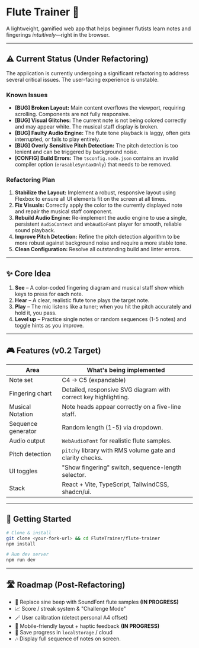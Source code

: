 # Flute Trainer 🪈
A lightweight, gamified web app that helps beginner flutists learn notes and fingerings *intuitively*—right in the browser.

---

## ⚠️ Current Status (Under Refactoring)
The application is currently undergoing a significant refactoring to address several critical issues. The user-facing experience is unstable.

### Known Issues
-   **[BUG] Broken Layout:** Main content overflows the viewport, requiring scrolling. Components are not fully responsive.
-   **[BUG] Visual Glitches:** The current note is not being colored correctly and may appear white. The musical staff display is broken.
-   **[BUG] Faulty Audio Engine:** The flute tone playback is laggy, often gets interrupted, or fails to play entirely.
-   **[BUG] Overly Sensitive Pitch Detection:** The pitch detection is too lenient and can be triggered by background noise.
-   **[CONFIG] Build Errors:** The `tsconfig.node.json` contains an invalid compiler option (`erasableSyntaxOnly`) that needs to be removed.

### Refactoring Plan
1.  **Stabilize the Layout:** Implement a robust, responsive layout using Flexbox to ensure all UI elements fit on the screen at all times.
2.  **Fix Visuals:** Correctly apply the color to the currently displayed note and repair the musical staff component.
3.  **Rebuild Audio Engine:** Re-implement the audio engine to use a single, persistent `AudioContext` and `WebAudioFont` player for smooth, reliable sound playback.
4.  **Improve Pitch Detection:** Refine the pitch detection algorithm to be more robust against background noise and require a more stable tone.
5.  **Clean Configuration:** Resolve all outstanding build and linter errors.

---

## ✨ Core Idea
1.  **See** – A color-coded fingering diagram and musical staff show which keys to press for each note.
2.  **Hear** – A clear, realistic flute tone plays the target note.
3.  **Play** – The mic listens like a tuner; when you hit the pitch accurately and hold it, you pass.
4.  **Level up** – Practice single notes or random sequences (1-5 notes) and toggle hints as you improve.

---

## 🎮 Features (v0.2 Target)
| Area                | What's being implemented                                        |
| ------------------- | --------------------------------------------------------------- |
| Note set            | C4 → C5 (expandable)                                            |
| Fingering chart     | Detailed, responsive SVG diagram with correct key highlighting. |
| Musical Notation    | Note heads appear correctly on a five-line staff.               |
| Sequence generator  | Random length (1-5) via dropdown.                               |
| Audio output        | `WebAudioFont` for realistic flute samples.                     |
| Pitch detection     | `pitchy` library with RMS volume gate and clarity checks.       |
| UI toggles          | "Show fingering" switch, sequence-length selector.              |
| Stack               | React + Vite, TypeScript, TailwindCSS, shadcn/ui.               |

---

## 🚀 Getting Started

```bash
# Clone & install
git clone <your-fork-url> && cd FluteTrainer/flute-trainer
npm install

# Run dev server
npm run dev
```

---

## 🛣 Roadmap (Post-Refactoring)
-   🎵 Replace sine beep with SoundFont flute samples **(IN PROGRESS)**
-   📈 Score / streak system & "Challenge Mode"
-   🪄 User calibration (detect personal A4 offset)
-   📱 Mobile-friendly layout + haptic feedback **(IN PROGRESS)**
-   💾 Save progress in `localStorage` / cloud
-   🎶 Display full sequence of notes on screen.

